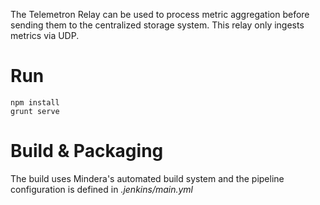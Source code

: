 
The Telemetron Relay can be used to process metric aggregation before sending them to the centralized storage system. This relay only ingests
metrics via UDP.


Run
====

    npm install
    grunt serve


Build & Packaging
=================

The build uses Mindera's automated build system and the pipeline configuration is defined in _.jenkins/main.yml_




